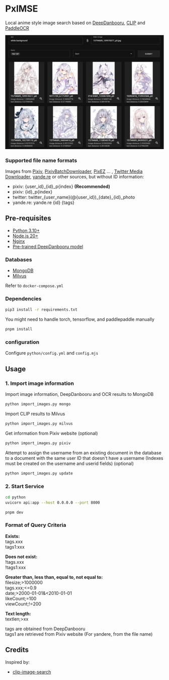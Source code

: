 # PxIMSE

Local anime style image search based on [DeepDanbooru](https://github.com/KichangKim/DeepDanbooru), [CLIP](https://github.com/openai/CLIP) and [PaddleOCR](https://paddlepaddle.github.io/PaddleOCR/main/index.html)

![demo](assets/1.png)


### Supported file name formats

Images from [Pixiv](https://www.pixiv.net/), [PixivBatchDownloader](https://github.com/xuejianxianzun/PixivBatchDownloader), [PixEZ](https://github.com/Notsfsssf/pixez-flutter) ... , [Twitter Media Downloader](https://greasyfork.org/zh-CN/scripts/423001-twitter-media-downloader), [yande.re](https://yande.re/) or other sources, but without ID information:

- pixiv: {user_id}_{id}_p{index} **(Recommended)**
- pixiv: {id}_p{index}
- twitter: twitter_{user_name}(@{user_id})\_{date}\_{id}_photo
- yande.re: yande.re {id} {tags}

## Pre-requisites

- [Python 3.10+](https://www.python.org/downloads/)
- [Node.js 20+](https://nodejs.org/en/)
- [Nginx](https://nginx.org/)
- [Pre-trained DeepDanbooru model](https://github.com/KichangKim/DeepDanbooru/releases/tag/v3-20211112-sgd-e28)

### Databases

- [MongoDB](https://www.mongodb.com/)
- [Milvus](https://milvus.io/)

Refer to `docker-compose.yml`

### Dependencies

```sh
pip3 install -r requirements.txt
```

You might need to handle torch, tensorflow, and paddlepaddle manually

```sh
pnpm install
```

### configuration

Configure `python/config.yml` and `config.mjs`

## Usage

### 1. Import image information


Import image information, DeepDanbooru and OCR results to MongoDB
```sh
python import_images.py mongo
```

Import CLIP results to Milvus

```sh
python import_images.py milvus
```

Get information from Pixiv website (optional)
```sh
python import_images.py pixiv
```

Attempt to assign the username from an existing document in the database to a document with the same user ID that doesn't have a username (Indexes must be created on the username and userid fields) (optional)

```sh
python import_images.py update
```

### 2. Start Service


```sh
cd python
uvicorn api:app --host 0.0.0.0 --port 8000
```

```sh
pnpm dev
```

### Format of Query Criteria

**Exists:**  
tags.xxx  
tags1:xxx

**Does not exist:**  
!tags.xxx  
!tags1:xxx

**Greater than, less than, equal to, not equal to:**  
filesize;>1000000  
tags.xxx;<=0.9  
date;>2000-01-01&<2010-01-01  
likeCount;=100  
viewCount;!=200

**Text length:**  
textlen;>xx


tags are obtained from DeepDanbooru  
tags1 are retrieved from Pixiv website (For yandere, from the file name)


## Credits

Inspired by:

- [clip-image-search](https://github.com/atarss/clip-image-search)
